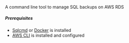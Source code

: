 A command line tool to manage SQL backups on AWS RDS

##### Prerequisites

- [Sqlcmd](https://docs.microsoft.com/en-us/sql/tools/sqlcmd-utility) or [Docker](https://www.docker.com/) is installed
- [AWS CLI](https://aws.amazon.com/cli/) is installed and configured
